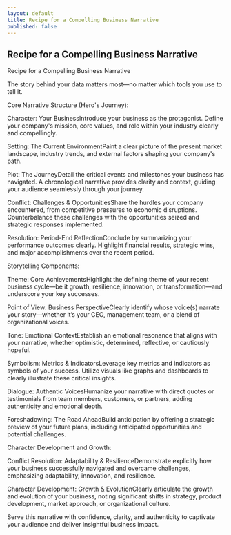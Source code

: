 ```yaml
---
layout: default
title: Recipe for a Compelling Business Narrative
published: false
---
```


## Recipe for a Compelling Business Narrative

Recipe for a Compelling Business Narrative

The story behind your data matters most—no matter which tools you use to tell it.

Core Narrative Structure (Hero's Journey):

Character: Your BusinessIntroduce your business as the protagonist. Define your company's mission, core values, and role within your industry clearly and compellingly.

Setting: The Current EnvironmentPaint a clear picture of the present market landscape, industry trends, and external factors shaping your company's path.

Plot: The JourneyDetail the critical events and milestones your business has navigated. A chronological narrative provides clarity and context, guiding your audience seamlessly through your journey.

Conflict: Challenges & OpportunitiesShare the hurdles your company encountered, from competitive pressures to economic disruptions. Counterbalance these challenges with the opportunities seized and strategic responses implemented.

Resolution: Period-End ReflectionConclude by summarizing your performance outcomes clearly. Highlight financial results, strategic wins, and major accomplishments over the recent period.

Storytelling Components:

Theme: Core AchievementsHighlight the defining theme of your recent business cycle—be it growth, resilience, innovation, or transformation—and underscore your key successes.

Point of View: Business PerspectiveClearly identify whose voice(s) narrate your story—whether it’s your CEO, management team, or a blend of organizational voices.

Tone: Emotional ContextEstablish an emotional resonance that aligns with your narrative, whether optimistic, determined, reflective, or cautiously hopeful.

Symbolism: Metrics & IndicatorsLeverage key metrics and indicators as symbols of your success. Utilize visuals like graphs and dashboards to clearly illustrate these critical insights.

Dialogue: Authentic VoicesHumanize your narrative with direct quotes or testimonials from team members, customers, or partners, adding authenticity and emotional depth.

Foreshadowing: The Road AheadBuild anticipation by offering a strategic preview of your future plans, including anticipated opportunities and potential challenges.

Character Development and Growth:

Conflict Resolution: Adaptability & ResilienceDemonstrate explicitly how your business successfully navigated and overcame challenges, emphasizing adaptability, innovation, and resilience.

Character Development: Growth & EvolutionClearly articulate the growth and evolution of your business, noting significant shifts in strategy, product development, market approach, or organizational culture.

Serve this narrative with confidence, clarity, and authenticity to captivate your audience and deliver insightful business impact.
